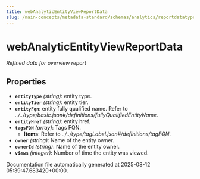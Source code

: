 ```yaml
---
title: webAnalyticEntityViewReportData
slug: /main-concepts/metadata-standard/schemas/analytics/reportdatatype/webanalyticentityviewreportdata
---
```


# webAnalyticEntityViewReportData

*Refined data for overview report*

## Properties

- **`entityType`** *(string)*: entity type.
- **`entityTier`** *(string)*: entity tier.
- **`entityFqn`**: entity fully qualified name. Refer to *../../type/basic.json#/definitions/fullyQualifiedEntityName*.
- **`entityHref`** *(string)*: entity href.
- **`tagsFQN`** *(array)*: Tags FQN.
  - **Items**: Refer to *../../type/tagLabel.json#/definitions/tagFQN*.
- **`owner`** *(string)*: Name of the entity owner.
- **`ownerId`** *(string)*: Name of the entity owner.
- **`views`** *(integer)*: Number of time the entity was viewed.


Documentation file automatically generated at 2025-08-12 05:39:47.683420+00:00.
